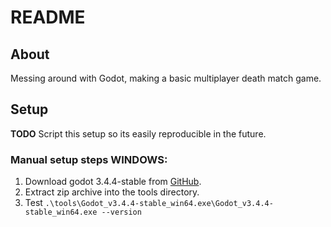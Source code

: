 # README

## About

Messing around with Godot, making a basic multiplayer death match game.

## Setup

**TODO** Script this setup so its easily reproducible in the future.

### Manual setup steps **WINDOWS**:

1. Download godot 3.4.4-stable from
   [GitHub](https://github.com/godotengine/godot/releases/download/3.4.4-stable/Godot_v3.4.4-stable_win64.exe.zip).
2. Extract zip archive into the tools directory.
3. Test `.\tools\Godot_v3.4.4-stable_win64.exe\Godot_v3.4.4-stable_win64.exe --version`
